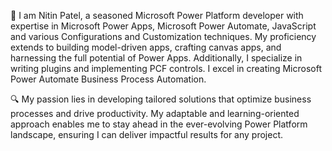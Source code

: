 👋 I am Nitin Patel, a seasoned Microsoft Power Platform developer with expertise in Microsoft Power Apps, Microsoft Power Automate,  JavaScript and various Configurations and Customization techniques. My proficiency extends to building model-driven apps, crafting canvas apps, and harnessing the full potential of Power Apps. Additionally, I specialize in writing plugins and implementing PCF controls. I excel in creating Microsoft Power Automate Business Process Automation.
 
🔍 My passion lies in developing tailored solutions that optimize business processes and drive productivity. My adaptable and learning-oriented approach enables me to stay ahead in the ever-evolving Power Platform landscape, ensuring I can deliver impactful results for any project.
